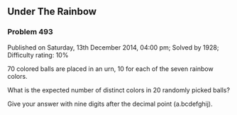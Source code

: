 Under The Rainbow
-----------------

### Problem 493

Published on Saturday, 13th December 2014, 04:00 pm; Solved by 1928;
Difficulty rating: 10%

70 colored balls are placed in an urn, 10 for each of the seven rainbow
colors.

What is the expected number of distinct colors in 20 randomly picked
balls?

Give your answer with nine digits after the decimal point (a.bcdefghij).
